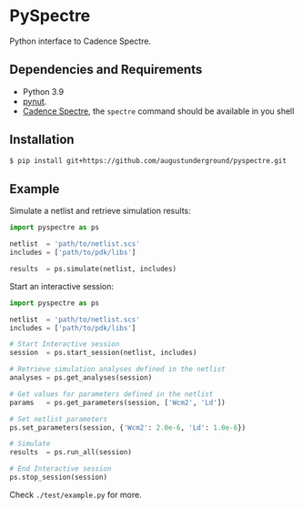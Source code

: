 # PySpectre

Python interface to Cadence Spectre.

## Dependencies and Requirements

- Python 3.9
- [pynut](https://github.com/augustunderground/pynut).
- [Cadence Spectre](https://www.cadence.com/en_US/home/tools/custom-ic-analog-rf-design/circuit-simulation/spectre-simulation-platform.html), the `spectre` command should be available in you shell

## Installation

```sh
$ pip install git+https://github.com/augustunderground/pyspectre.git
```

## Example

Simulate a netlist and retrieve simulation results:

```python
import pyspectre as ps

netlist  = 'path/to/netlist.scs'
includes = ['path/to/pdk/libs']

results  = ps.simulate(netlist, includes)
```

Start an interactive session:

```python
import pyspectre as ps

netlist  = 'path/to/netlist.scs'
includes = ['path/to/pdk/libs']

# Start Interactive session
session  = ps.start_session(netlist, includes)

# Retrieve simulation analyses defined in the netlist
analyses = ps.get_analyses(session)

# Get values for parameters defined in the netlist
params   = ps.get_parameters(session, ['Wcm2', 'Ld'])

# Set netlist parameters
ps.set_parameters(session, {'Wcm2': 2.0e-6, 'Ld': 1.0e-6})

# Simulate
results  = ps.run_all(session)

# End Interactive session
ps.stop_session(session)
```

Check `./test/example.py` for more.
